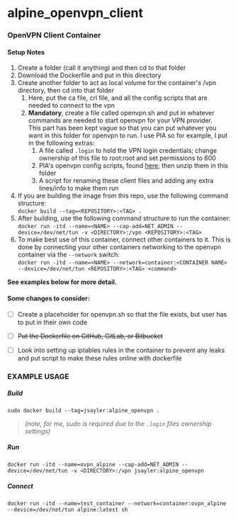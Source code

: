 # alpine_openvpn_client
### OpenVPN Client Container

#### Setup Notes

1. Create a folder (call it anything) and then cd to that folder
2. Download the Dockerfile and put in this directory
3. Create another folder to act as local volume for the container's /vpn directory, then cd into that folder
	1. Here, put the ca file, crl file, and all the config scripts that are needed to connect to the vpn
	2. **Mandatory**, create a file called openvpn.sh and put in whatever commands are needed to start openvpn for your VPN provider.<br>This part has been kept vague so that you can put whatever you want in this folder for openvpn to run. I use PIA so for example, I put in the following extras:
		1. A file called `.login` to hold the VPN login credentials; change ownership of this file to root:root and set permissions to 600
		2. PIA's openvpn config scripts, found [here](https://www.privateinternetaccess.com/helpdesk/kb/articles/what-s-the-difference-between-the-ovpn-files); then unzip them in this folder
		3. A script for renaming these client files and adding any extra lines/info to make them run
4. If you are building the image from this repo, use the following command structure:<br>`docker build --tag=<REPOSITORY>:<TAG> .`
5. After building, use the following command structure to run the container:<br>`docker run -itd --name=<NAME> --cap-add=NET_ADMIN --device=/dev/net/tun -v <DIRECTORY>:/vpn <REPOSITORY>:<TAG>`
6. To make best use of this container, connect other containers to it. This is done by connecting your other containers networking to the openvpn container via the `--network` switch:<br>`docker run -itd --name=<NAME> --network=container:<CONTAINER NAME> --device=/dev/net/tun <REPOSITORY>:<TAG> <command>`

**See examples below for more detail.**

#### Some changes to consider:
	
- [ ] Create a placeholder for openvpn.sh so that the file exists, but user has to put in their own code
- [ ] ~~Put the Dockerfile on GitHub, GitLab, or Bitbucket~~
- [ ] Look into setting up iptables rules in the container to prevent any leaks and put script to make these rules online with dockerfile


### EXAMPLE USAGE

##### _Build_

`sudo docker build --tag=jsayler:alpine_openvpn .`
>_(note, for me, sudo is required due to the `.login` files ownership settings)_

##### _Run_

`docker run -itd --name=ovpn_alpine --cap-add=NET_ADMIN --device=/dev/net/tun -v <DIRECTORY>:/vpn jsayler:alpine_openvpn`

##### _Connect_

`docker run -itd --name=test_container --network=container:ovpn_alpine --device=/dev/net/tun alpine:latest sh`
